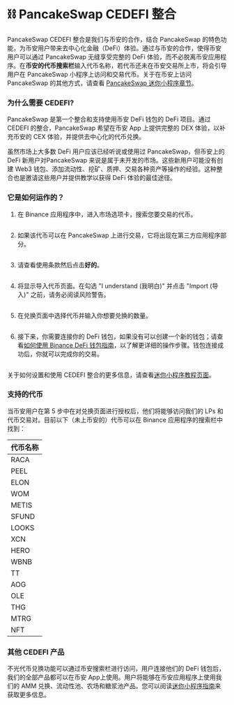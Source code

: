 # ⛓ PancakeSwap CEDEFI 整合

PancakeSwap CEDEFI 整合是我们与币安的合作，结合 PancakeSwap 的特色功能，为币安用户带来去中心化金融（DeFi）体验。通过与币安的合作，使得币安用户可以通过 PancakeSwap 无缝享受完整的 DeFi 体验，而不必脱离币安应用程序。在**币安的代币搜索栏**输入代币名称，若代币还未在币安交易所上市，将会引导用户在 PancakeSwap 小程序上访问和交易代币。关于在币安上访问 PancakeSwap 的其他方式，请查看 [PancakeSwap 迷你小程序章节](ru-he-shi-yong-pancakeswap-mi-ni-xiao-cheng-xu.md)。

### 为什么需要 CEDEFI?

PancakeSwap 是第一个整合和支持使用币安 DeFi 钱包的 DeFi 项目。通过 CEDEFI 的整合，PancakeSwap 希望在币安 App 上提供完整的 DEX 体验，以补充币安的 CEX 体验，并提供去中心化的代币兑换。

虽然市场上大多数 DeFi 用户应该已经听说或使用过 PancakeSwap，但币安上的 DeFi 新用户对PancakeSwap 来说是属于未开发的市场。这些新用户可能没有创建 Web3 钱包、添加流动性、挖矿、质押、交易各种资产等操作的经验。这种整合也是邀请这些用户并提供教学以获得 DeFi 体验的最佳途径。

### 它是如何运作的？

1. 在 Binance 应用程序中，进入市场选项卡，搜索您要交易的代币。

<figure><img src="../../.gitbook/assets/CEDEFI 1.jpg" alt=""><figcaption></figcaption></figure>

2. 如果该代币可以在 PancakeSwap 上进行交易，它将出现在第三方应用程序部分。

<figure><img src="../../.gitbook/assets/CEDEFI 2.jpg" alt=""><figcaption></figcaption></figure>

3. 请查看使用条款然后点击**好的**。

<figure><img src="../../.gitbook/assets/CEDEFI 3.jpg" alt=""><figcaption></figcaption></figure>

4. 将显示导入代币页面。在勾选 "I understand (我明白)" 并点击 "Import (导入)" 之前，请务必阅读风险警告。

<figure><img src="../../.gitbook/assets/CEDEFI 4.jpg" alt=""><figcaption></figcaption></figure>

5. 在兑换页面中选择代币并输入你想要兑换的数量。

<figure><img src="../../.gitbook/assets/CEDEFI 5.png" alt=""><figcaption></figcaption></figure>

6. 接下来，你需要连接你的 DeFi 钱包，如果没有可以创建一个新的钱包；请查看[如何使用 Binance DeFi 钱包指南](ru-he-shi-yong-pancakeswap-mi-ni-xiao-cheng-xu.md#she-zhi-bi-an-defi-qian-bao)，以了解更详细的操作步骤。钱包连接成功后，你就可以完成你的交易。

<figure><img src="../../.gitbook/assets/CEDEFI 6.jpg" alt=""><figcaption></figcaption></figure>

关于如何设置和使用 CEDEFI 整合的更多信息，请查看[迷你小程序教程页面](ru-he-shi-yong-pancakeswap-mi-ni-xiao-cheng-xu.md)。

### 支持的代币

当币安用户在第 5 步中在对兑换页面进行授权后，他们将能够访问我们的 LPs 和代币交易对。目前以下（未上币安的）代币可以在 Binance 应用程序的搜索栏中找到：

| 代币名称  |
| ----- |
| RACA  |
| PEEL  |
| ELON  |
| WOM   |
| METIS |
| SFUND |
| LOOKS |
| XCN   |
| HERO  |
| WBNB  |
| TT    |
| AOG   |
| OLE   |
| THG   |
| MTRG  |
| NFT   |

### 其他 CEDEFI 产品&#x20;

不光代币兑换功能可以通过币安搜索栏进行访问，用户连接他们的 DeFi 钱包后，我们的全部产品都可以在币安 App上使用。用户将能够在币安应用程序上使用我们的 AMM 兑换、流动性池、农场和糖浆池产品。您可以阅读[迷你小程序指南](./)来获取更多信息。
